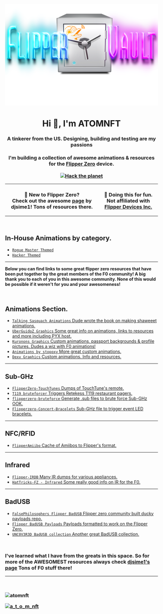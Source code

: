 ![Header](Images/mainheader.png)

<h1 align="center">Hi 👋, I'm ATOMNFT</h1>
<h3 align="center">A tinkerer from the US. Designing, building and testing are my passions</h3>



<h3 align="center">
  I'm building a collection of awesome animations & resources for the <a href="https://flipperzero.one">Flipper Zero</a> device.<br><br>
  <a href="#">
    <img src="https://img.shields.io/badge/Hack-The%20Planet-orange" alt="Hack the planet" height=24>
  </a>
</h3>

<table align="center">
<tr>
  <td>
    <h3 align="center">
    👋 New to Flipper Zero? <br>
    Check out the awesome <a href="https://github.com/djsime1/awesome-flipperzero">page</a> by djsime1! Tons of resources there.
    </h3>
  </td>
  <td>
    <h3 align="center">
    🚫 Doing this for fun. Not affiliated with<br>
    <a href="https://www.flipperdevices.com/">Flipper Devices Inc.</a>
    </h3>
  </td>
</tr>
</table>
<br>

## In-House Animations by category.
* [`Rogue Master Themed`](https://github.com/ATOMNFT/Flipper-Vault/tree/main/Animations/Rogue%20Master%20Themed)
* [`Hacker Themed`](https://rb.gy/2mfeq9)


<hr>


<b>Below you can find links to some great flipper zero resources that have been put together by the great members of the F0 community!
A big thank you to each of you in this awesome community. None of this would be possible if it weren't for you and your awesomeness!</b>

<br>

## Animations Section.
* [`Talking Sasquach Animations` Dude wrote the book on making shaweeet animations.](https://github.com/skizzophrenic/Talking-Sasquach)
* [`UberGuidoZ Graphics` Some great info on animations, links to resources and more including PYX host.](https://github.com/UberGuidoZ/Flipper/tree/main/Graphics)
* [`Kuronons Graphics` Custom animations, passport backgrounds & profile pictures. Dudes a wiz with F0 animations!](https://github.com/Kuronons/FZ_graphics)
* [`Animations by stopoxy` More great custom animations.](https://github.com/stopoxy/FZAnimations)
* [`Dexv Graphics` Custom animations. Info and resources.](https://github.com/DXVVAY/dexv-graphics)

<hr>

## Sub-GHz
* [`FlipperZero-TouchTunes` Dumps of TouchTune's remote.](https://github.com/jimilinuxguy/flipperzero-touchtunes)
* [`T119 bruteforcer` Triggers Retekess T119 restaurant pagers.](https://github.com/xb8/t119bruteforcer)
* [`flipperzero-bruteforce` Generate .sub files to brute force Sub-GHz OOK.](https://github.com/tobiabocchi/flipperzero-bruteforce)
* [`Flipperzero-Concert-Bracelets` Sub-GHz file to trigger event LED bracelets.](https://github.com/MakeTotalSense/Flipper-Concert-bracelets)

<hr>

## NFC/RFID
* [`FlipperAmiibo` Cache of Amiibos to Flipper's format.](https://github.com/Gioman101/FlipperAmiibo)

<hr>

## Infrared
* [`Flipper-IRDB` Many IR dumps for various appliances.](https://github.com/logickworkshop/Flipper-IRDB)
* [`HatTricks-FZ - Infrared` Some really good info on IR for the F0.](https://book.hacktricks.xyz/todo/radio-hacking/flipper-zero/fz-infrared)

<hr>

## BadUSB
* [`FalsePhilosophers Flipper BadUSB` Flipper zero community built ducky payloads repo.](https://github.com/FalsePhilosopher/badusb)
* [`Flipper BadUSB Payloads` Payloads formatted to work on the Flipper Zero.](https://github.com/I-Am-Jakoby/Flipper-Zero-BadUSB)
* [`UNC0V3R3D BadUSB collection` Another great BadUSB collection.](https://github.com/UNC0V3R3D/Flipper_Zero-BadUsb)
<br>

<h3>I've learned what I have from the greats in this space. So for more of the AWESOMEST resources always check <a href="https://github.com/djsime1/awesome-flipperzero">djsime1's page</a> Tons of F0 stuff there!
<hr>





<br>


<p align="left"> <img src="https://komarev.com/ghpvc/?username=atomnft&label=Profile%20views&color=0e75b6&style=flat" alt="atomnft" /> </p>
<p align="left"> <a href="https://twitter.com/a_t_o_m_nft" target="blank"><img src="https://img.shields.io/twitter/follow/a_t_o_m_nft?logo=twitter&style=for-the-badge" alt="a_t_o_m_nft" /></a> </p>

